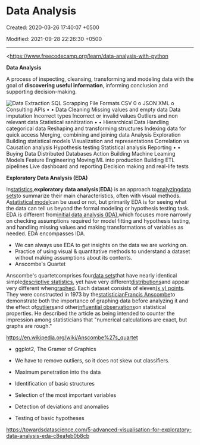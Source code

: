 # Data Analysis

Created: 2020-03-26 17:40:07 +0500

Modified: 2021-09-28 22:26:30 +0500

---

<https://www.freecodecamp.org/learn/data-analysis-with-python



**Data Analysis**

A process of inspecting, cleansing, transforming and modeling data with the goal of **discovering useful information**, informing conclusion and supporting decision-making.



![Data Extraction SQL Scrapping File Formats CSV 0 o JSON XML o Consulting APIs • • Data Cleaning Missing values and empty data Data imputation Incorrect types Incorrect or invalid values Outliers and non relevant data Statistical sanitization • • Hierarchical Data Handling categorical data Reshaping and transforming structures Indexing data for quick access Merging, combining and joining data Analysis Exploration Building statistical models Visualization and representations Correlation vs Causation analysis Hypothesis testing Statistical analysis Reporting • • Buying Data Distributed Databases Action Building Machine Leaming Models Feature Engineering Moving ML into production Building ETL pipelines Live dashboard and reporting Decision making and real-life tests ](media/Data-Analysis-image1.jpeg)





**Exploratory Data Analysis (EDA)**

In[statistics](https://en.wikipedia.org/wiki/Statistics),**exploratory data analysis**(**EDA**) is an approach to[analyzing](https://en.wikipedia.org/wiki/Data_analysis)[data sets](https://en.wikipedia.org/wiki/Data_set)to summarize their main characteristics, often with visual methods. A[statistical model](https://en.wikipedia.org/wiki/Statistical_model)can be used or not, but primarily EDA is for seeing what the data can tell us beyond the formal modeling or hypothesis testing task. EDA is different from[initial data analysis (IDA)](https://en.wikipedia.org/wiki/Data_analysis#Initial_data_analysis),which focuses more narrowly on checking assumptions required for model fitting and hypothesis testing, and handling missing values and making transformations of variables as needed. EDA encompasses IDA.
-   We can always use EDA to get insights on the data we are working on.
-   Practice of using visual & quantitative methods to understand a dataset without making assumptions about its contents.
-   Anscombe's Quartet

Anscombe's quartetcomprises four[data sets](https://en.wikipedia.org/wiki/Data_set)that have nearly identical simple[descriptive statistics](https://en.wikipedia.org/wiki/Descriptive_statistics), yet have very different[distributions](https://en.wikipedia.org/wiki/Probability_distribution)and appear very different when[graphed](https://en.wikipedia.org/wiki/Plot_(graphics)). Each dataset consists of eleven[(x,y) points](https://en.wikipedia.org/wiki/Cartesian_coordinate_system). They were constructed in 1973 by the[statistician](https://en.wikipedia.org/wiki/Statistician)[Francis Anscombe](https://en.wikipedia.org/wiki/Francis_Anscombe)to demonstrate both the importance of graphing data before analyzing it and the effect of[outliers](https://en.wikipedia.org/wiki/Outlier)and other[influential observations](https://en.wikipedia.org/wiki/Influential_observations)on statistical properties. He described the article as being intended to counter the impression among statisticians that "numerical calculations are exact, but graphs are rough."



<https://en.wikipedia.org/wiki/Anscombe%27s_quartet>


-   ggplot2, The Gramer of Graphics
-   We have to remove outliers, so it does not skew out classifiers.


-   Maximum penetration into the data
-   Identification of basic structures
-   Selection of the most important variables
-   Detection of deviations and anomalies
-   Testing of basic hypotheses



<https://towardsdatascience.com/5-advanced-visualisation-for-exploratory-data-analysis-eda-c8eafeb0b8cb>

